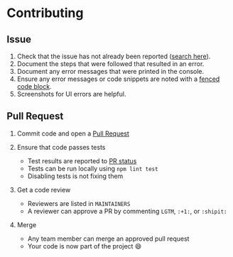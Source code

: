 # Contributing

## Issue

1. Check that the issue has not already been reported ([search here](https://github.com/promisasu/Portal/issues)).
2. Document the steps that were followed that resulted in an error.
3. Document any error messages that were printed in the console.
4. Ensure any error messages or code snippets are noted with a [fenced code block](https://help.github.com/articles/github-flavored-markdown/#fenced-code-blocks).
5. Screenshots for UI errors are helpful.

## Pull Request

1. Commit code and open a [Pull Request](https://help.github.com/articles/using-pull-requests/)

2. Ensure that code passes tests

   * Test results are reported to [PR status](https://github.com/blog/1935-see-results-from-all-pull-request-status-checks)
   * Tests can be run locally using `npm lint test`
   * Disabling tests is not fixing them

3. Get a code review

   * Reviewers are listed in `MAINTAINERS`
   * A reviewer can approve a PR by commenting `LGTM`, `:+1:`, or `:shipit:`

4. Merge

   * Any team member can merge an approved pull request
   * Your code is now part of the project :smile:

